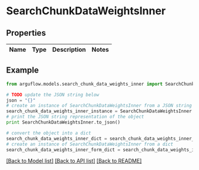 # SearchChunkDataWeightsInner


## Properties

Name | Type | Description | Notes
------------ | ------------- | ------------- | -------------

## Example

```python
from arguflow.models.search_chunk_data_weights_inner import SearchChunkDataWeightsInner

# TODO update the JSON string below
json = "{}"
# create an instance of SearchChunkDataWeightsInner from a JSON string
search_chunk_data_weights_inner_instance = SearchChunkDataWeightsInner.from_json(json)
# print the JSON string representation of the object
print SearchChunkDataWeightsInner.to_json()

# convert the object into a dict
search_chunk_data_weights_inner_dict = search_chunk_data_weights_inner_instance.to_dict()
# create an instance of SearchChunkDataWeightsInner from a dict
search_chunk_data_weights_inner_form_dict = search_chunk_data_weights_inner.from_dict(search_chunk_data_weights_inner_dict)
```
[[Back to Model list]](../README.md#documentation-for-models) [[Back to API list]](../README.md#documentation-for-api-endpoints) [[Back to README]](../README.md)


